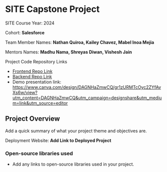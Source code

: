 # SITE Capstone Project

SITE Course Year: 2024

Cohort: **Salesforce**

Team Member Names: **Nathan Quiroa, Kailey Chavez, Mabel Inoa Mejia**

Mentors Names: **Madhu Nama, Shreyas Diwan, Vishesh Jain**

Project Code Repository Links

* [Frontend Repo Link](https://github.com/Team-Nathan-Mabel-Kailey/prospera-frontend)
* [Backend Repo Link](https://github.com/Team-Nathan-Mabel-Kailey/prospera-backend)
* Demo presentation link: https://www.canva.com/design/DAGNHaZmwCQ/gr1zURMTcOyc2ZYfAvXs6w/view?utm_content=DAGNHaZmwCQ&utm_campaign=designshare&utm_medium=link&utm_source=editor

## Project Overview

Add a quick summary of what your project theme and objectives are. 

Deployment Website: **Add Link to Deployed Project**

### Open-source libraries used

- Add any links to open-source libraries used in your project.
